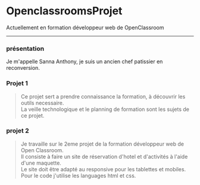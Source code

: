 # OpenclassroomsProjet

 Actuellement en formation développeur web de OpenClassroom

---

### présentation

 Je m'appelle Sanna Anthony, je suis un ancien chef patissier en reconversion.

### Projet 1

> Ce projet sert a prendre connaissance la formation, à découvrir les outils necessaire.  
> La veille technologique et le planning de formation sont les sujets de ce projet.

### projet 2

> Je travaille sur le 2eme projet de la formation développeur web de Open Classroom.  
> Il consiste à faire un site de réservation d'hotel et d'activités à l'aide d'une maquette.  
> Le site doit être adapté au responsive pour les tablettes et mobiles.  
> Pour le code j'utilise les languages html et css.  







